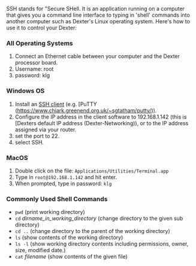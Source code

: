 SSH stands for "Secure SHell. It is an application running on a computer that gives you a command line interface to typing in 'shell' commands into another computer such as Dexter's Linux operating system. Here's how to use it to control your Dexter:
### All Operating Systems
1. Connect an Ethernet cable between your computer and the Dexter processor board.
2. Username: root
3. password: klg
### Windows OS
1. Install an [SSH client](https://en.wikipedia.org/wiki/Comparison_of_SSH_clients) (e.g. [PuTTY (https://www.chiark.greenend.org.uk/~sgtatham/putty/)). 
2. Configure the IP address in the client software to 192.168.1.142 (this is [Dexters default IP address (Dexter-Networking)), or to the IP address assigned via your router. 
3. set the port to 22.
4. select SSH. 
### MacOS
1. Double click on the file: `Applications/Utilities/Terminal.app`
1. Type in `root@192.168.1.142`   and hit enter.
1. When prompted, type in password: `klg`
### Commonly Used Shell Commands
* `pwd`  (print working directory)
* `cd`   _dirname_in_working_directory_ (change directory to the given sub directory)
* `cd ..` (change directory to the parent of the working directory)
* `ls` (show contents of the working directory)
* `ls -l` (show working directory contents including permissions, owner, size, modified date.)
* `cat` _filename_ (show contents of the given file)

